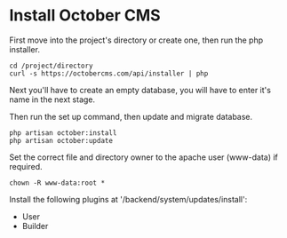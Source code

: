 # Install October CMS

First move into the project's directory or create one, then run the php installer.

    cd /project/directory
    curl -s https://octobercms.com/api/installer | php

Next you'll have to create an empty database, you will have to enter it's name
in the next stage.

Then run the set up command, then update and migrate database.

    php artisan october:install
    php artisan october:update

Set the correct file and directory owner to the apache user (www-data) if required.

    chown -R www-data:root *


Install the following plugins at '/backend/system/updates/install':

* User
* Builder

